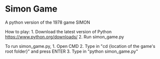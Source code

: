 # Simon Game
A python version of the 1978 game SIMON

How to play:
    1. Download the latest version of Python
       https://www.python.org/downloads/
    2. Run simon_game.py

To run simon_game.py,
    1. Open CMD
    2. Type in "cd {location of the game's root folder}" and press ENTER
    3. Type in "python simon_game.py"